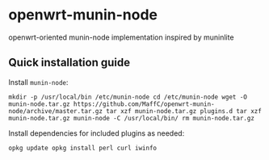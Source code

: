 # openwrt-munin-node
openwrt-oriented munin-node implementation inspired by muninlite

## Quick installation guide
Install `munin-node`:

`mkdir -p /usr/local/bin /etc/munin-node
cd /etc/munin-node
wget -O munin-node.tar.gz https://github.com/MaffC/openwrt-munin-node/archive/master.tar.gz
tar xzf munin-node.tar.gz plugins.d
tar xzf munin-node.tar.gz munin-node -C /usr/local/bin/
rm munin-node.tar.gz`

Install dependencies for included plugins as needed:

`opkg update
opkg install perl curl iwinfo`
